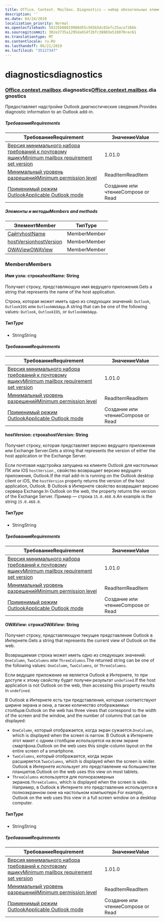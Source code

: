 ```yaml
---
title: Office. Context. Mailbox. Diagnostics — набор обязательных элементов 1,5
description: ''
ms.date: 04/24/2019
localization_priority: Normal
ms.openlocfilehash: 58325b88019988d55c565b5dc83efc25aca7266b
ms.sourcegitcommit: 382e2735a1295da914f2bfc38883e518070cec61
ms.translationtype: MT
ms.contentlocale: ru-RU
ms.lasthandoff: 06/21/2019
ms.locfileid: "35127347"
---
```

# <a name="diagnostics"></a><span data-ttu-id="2a814-102">diagnostics</span><span class="sxs-lookup"><span data-stu-id="2a814-102">diagnostics</span></span>

### <a name="officeofficemdcontextofficecontextmdmailboxofficecontextmailboxmddiagnostics"></a><span data-ttu-id="2a814-103">[Office](Office.md)[.context](Office.context.md)[.mailbox](Office.context.mailbox.md).diagnostics</span><span class="sxs-lookup"><span data-stu-id="2a814-103">[Office](Office.md)[.context](Office.context.md)[.mailbox](Office.context.mailbox.md).diagnostics</span></span>

<span data-ttu-id="2a814-104">Предоставляет надстройке Outlook диагностические сведения.</span><span class="sxs-lookup"><span data-stu-id="2a814-104">Provides diagnostic information to an Outlook add-in.</span></span>

##### <a name="requirements"></a><span data-ttu-id="2a814-105">Требования</span><span class="sxs-lookup"><span data-stu-id="2a814-105">Requirements</span></span>

|<span data-ttu-id="2a814-106">Требование</span><span class="sxs-lookup"><span data-stu-id="2a814-106">Requirement</span></span>| <span data-ttu-id="2a814-107">Значение</span><span class="sxs-lookup"><span data-stu-id="2a814-107">Value</span></span>|
|---|---|
|[<span data-ttu-id="2a814-108">Версия минимального набора требований к почтовому ящику</span><span class="sxs-lookup"><span data-stu-id="2a814-108">Minimum mailbox requirement set version</span></span>](/office/dev/add-ins/reference/requirement-sets/outlook-api-requirement-sets)| <span data-ttu-id="2a814-109">1.0</span><span class="sxs-lookup"><span data-stu-id="2a814-109">1.0</span></span>|
|[<span data-ttu-id="2a814-110">Минимальный уровень разрешений</span><span class="sxs-lookup"><span data-stu-id="2a814-110">Minimum permission level</span></span>](/outlook/add-ins/understanding-outlook-add-in-permissions)| <span data-ttu-id="2a814-111">ReadItem</span><span class="sxs-lookup"><span data-stu-id="2a814-111">ReadItem</span></span>|
|[<span data-ttu-id="2a814-112">Применимый режим Outlook</span><span class="sxs-lookup"><span data-stu-id="2a814-112">Applicable Outlook mode</span></span>](/outlook/add-ins/#extension-points)| <span data-ttu-id="2a814-113">Создание или чтение</span><span class="sxs-lookup"><span data-stu-id="2a814-113">Compose or Read</span></span>|

##### <a name="members-and-methods"></a><span data-ttu-id="2a814-114">Элементы и методы</span><span class="sxs-lookup"><span data-stu-id="2a814-114">Members and methods</span></span>

| <span data-ttu-id="2a814-115">Элемент</span><span class="sxs-lookup"><span data-stu-id="2a814-115">Member</span></span> | <span data-ttu-id="2a814-116">Тип</span><span class="sxs-lookup"><span data-stu-id="2a814-116">Type</span></span> |
|--------|------|
| [<span data-ttu-id="2a814-117">Сайту</span><span class="sxs-lookup"><span data-stu-id="2a814-117">hostName</span></span>](#hostname-string) | <span data-ttu-id="2a814-118">Member</span><span class="sxs-lookup"><span data-stu-id="2a814-118">Member</span></span> |
| [<span data-ttu-id="2a814-119">hostVersion</span><span class="sxs-lookup"><span data-stu-id="2a814-119">hostVersion</span></span>](#hostversion-string) | <span data-ttu-id="2a814-120">Member</span><span class="sxs-lookup"><span data-stu-id="2a814-120">Member</span></span> |
| [<span data-ttu-id="2a814-121">OWAView</span><span class="sxs-lookup"><span data-stu-id="2a814-121">OWAView</span></span>](#owaview-string) | <span data-ttu-id="2a814-122">Member</span><span class="sxs-lookup"><span data-stu-id="2a814-122">Member</span></span> |

### <a name="members"></a><span data-ttu-id="2a814-123">Members</span><span class="sxs-lookup"><span data-stu-id="2a814-123">Members</span></span>

#### <a name="hostname-string"></a><span data-ttu-id="2a814-124">Имя узла: строка</span><span class="sxs-lookup"><span data-stu-id="2a814-124">hostName: String</span></span>

<span data-ttu-id="2a814-125">Получает строку, представляющую имя ведущего приложения.</span><span class="sxs-lookup"><span data-stu-id="2a814-125">Gets a string that represents the name of the host application.</span></span>

<span data-ttu-id="2a814-126">Строка, которая может иметь одно из следующих значений: `Outlook`, `OutlookIOS` или `OutlookWebApp`.</span><span class="sxs-lookup"><span data-stu-id="2a814-126">A string that can be one of the following values: `Outlook`, `OutlookIOS`, or `OutlookWebApp`.</span></span>

##### <a name="type"></a><span data-ttu-id="2a814-127">Тип</span><span class="sxs-lookup"><span data-stu-id="2a814-127">Type</span></span>

*   <span data-ttu-id="2a814-128">String</span><span class="sxs-lookup"><span data-stu-id="2a814-128">String</span></span>

##### <a name="requirements"></a><span data-ttu-id="2a814-129">Требования</span><span class="sxs-lookup"><span data-stu-id="2a814-129">Requirements</span></span>

|<span data-ttu-id="2a814-130">Требование</span><span class="sxs-lookup"><span data-stu-id="2a814-130">Requirement</span></span>| <span data-ttu-id="2a814-131">Значение</span><span class="sxs-lookup"><span data-stu-id="2a814-131">Value</span></span>|
|---|---|
|[<span data-ttu-id="2a814-132">Версия минимального набора требований к почтовому ящику</span><span class="sxs-lookup"><span data-stu-id="2a814-132">Minimum mailbox requirement set version</span></span>](/office/dev/add-ins/reference/requirement-sets/outlook-api-requirement-sets)| <span data-ttu-id="2a814-133">1.0</span><span class="sxs-lookup"><span data-stu-id="2a814-133">1.0</span></span>|
|[<span data-ttu-id="2a814-134">Минимальный уровень разрешений</span><span class="sxs-lookup"><span data-stu-id="2a814-134">Minimum permission level</span></span>](/outlook/add-ins/understanding-outlook-add-in-permissions)| <span data-ttu-id="2a814-135">ReadItem</span><span class="sxs-lookup"><span data-stu-id="2a814-135">ReadItem</span></span>|
|[<span data-ttu-id="2a814-136">Применимый режим Outlook</span><span class="sxs-lookup"><span data-stu-id="2a814-136">Applicable Outlook mode</span></span>](/outlook/add-ins/#extension-points)| <span data-ttu-id="2a814-137">Создание или чтение</span><span class="sxs-lookup"><span data-stu-id="2a814-137">Compose or Read</span></span>|

#### <a name="hostversion-string"></a><span data-ttu-id="2a814-138">hostVersion: строка</span><span class="sxs-lookup"><span data-stu-id="2a814-138">hostVersion: String</span></span>

<span data-ttu-id="2a814-139">Получает строку, которая представляет версию ведущего приложения или Exchange Server.</span><span class="sxs-lookup"><span data-stu-id="2a814-139">Gets a string that represents the version of either the host application or the Exchange Server.</span></span>

<span data-ttu-id="2a814-140">Если почтовая надстройка запущена на клиенте Outlook для настольных ПК или iOS `hostVersion` , свойство возвращает версию ведущего приложения, Outlook.</span><span class="sxs-lookup"><span data-stu-id="2a814-140">If the mail add-in is running on the Outlook desktop client or iOS, the `hostVersion` property returns the version of the host application, Outlook.</span></span> <span data-ttu-id="2a814-141">В Outlook в Интернете свойство возвращает версию сервера Exchange.</span><span class="sxs-lookup"><span data-stu-id="2a814-141">In Outlook on the web, the property returns the version of the Exchange Server.</span></span> <span data-ttu-id="2a814-142">Пример — строка `15.0.468.0`.</span><span class="sxs-lookup"><span data-stu-id="2a814-142">An example is the string `15.0.468.0`.</span></span>

##### <a name="type"></a><span data-ttu-id="2a814-143">Тип</span><span class="sxs-lookup"><span data-stu-id="2a814-143">Type</span></span>

*   <span data-ttu-id="2a814-144">String</span><span class="sxs-lookup"><span data-stu-id="2a814-144">String</span></span>

##### <a name="requirements"></a><span data-ttu-id="2a814-145">Требования</span><span class="sxs-lookup"><span data-stu-id="2a814-145">Requirements</span></span>

|<span data-ttu-id="2a814-146">Требование</span><span class="sxs-lookup"><span data-stu-id="2a814-146">Requirement</span></span>| <span data-ttu-id="2a814-147">Значение</span><span class="sxs-lookup"><span data-stu-id="2a814-147">Value</span></span>|
|---|---|
|[<span data-ttu-id="2a814-148">Версия минимального набора требований к почтовому ящику</span><span class="sxs-lookup"><span data-stu-id="2a814-148">Minimum mailbox requirement set version</span></span>](/office/dev/add-ins/reference/requirement-sets/outlook-api-requirement-sets)| <span data-ttu-id="2a814-149">1.0</span><span class="sxs-lookup"><span data-stu-id="2a814-149">1.0</span></span>|
|[<span data-ttu-id="2a814-150">Минимальный уровень разрешений</span><span class="sxs-lookup"><span data-stu-id="2a814-150">Minimum permission level</span></span>](/outlook/add-ins/understanding-outlook-add-in-permissions)| <span data-ttu-id="2a814-151">ReadItem</span><span class="sxs-lookup"><span data-stu-id="2a814-151">ReadItem</span></span>|
|[<span data-ttu-id="2a814-152">Применимый режим Outlook</span><span class="sxs-lookup"><span data-stu-id="2a814-152">Applicable Outlook mode</span></span>](/outlook/add-ins/#extension-points)| <span data-ttu-id="2a814-153">Создание или чтение</span><span class="sxs-lookup"><span data-stu-id="2a814-153">Compose or Read</span></span>|

#### <a name="owaview-string"></a><span data-ttu-id="2a814-154">OWAView: строка</span><span class="sxs-lookup"><span data-stu-id="2a814-154">OWAView: String</span></span>

<span data-ttu-id="2a814-155">Получает строку, представляющую текущее представление Outlook в Интернете.</span><span class="sxs-lookup"><span data-stu-id="2a814-155">Gets a string that represents the current view of Outlook on the web.</span></span>

<span data-ttu-id="2a814-156">Возвращаемая строка может иметь одно из следующих значений: `OneColumn`, `TwoColumns` или `ThreeColumns`.</span><span class="sxs-lookup"><span data-stu-id="2a814-156">The returned string can be one of the following values: `OneColumn`, `TwoColumns`, or `ThreeColumns`.</span></span>

<span data-ttu-id="2a814-157">Если ведущее приложение не является Outlook в Интернете, то при доступе к этому свойству будет получен результат `undefined`.</span><span class="sxs-lookup"><span data-stu-id="2a814-157">If the host application is not Outlook on the web, then accessing this property results in `undefined`.</span></span>

<span data-ttu-id="2a814-158">В Outlook в Интернете есть три представления, которые соответствуют ширине экрана и окна, а также количество отображаемых столбцов:</span><span class="sxs-lookup"><span data-stu-id="2a814-158">Outlook on the web has three views that correspond to the width of the screen and the window, and the number of columns that can be displayed:</span></span>

*   <span data-ttu-id="2a814-159">`OneColumn`, который отображается, когда экран сужается.</span><span class="sxs-lookup"><span data-stu-id="2a814-159">`OneColumn`, which is displayed when the screen is narrow.</span></span> <span data-ttu-id="2a814-160">В Outlook в Интернете этот макет с одним столбцом используется на всем экране смартфона.</span><span class="sxs-lookup"><span data-stu-id="2a814-160">Outlook on the web uses this single-column layout on the entire screen of a smartphone.</span></span>
*   <span data-ttu-id="2a814-161">`TwoColumns`, который отображается, когда экран расширяется.</span><span class="sxs-lookup"><span data-stu-id="2a814-161">`TwoColumns`, which is displayed when the screen is wider.</span></span> <span data-ttu-id="2a814-162">Outlook в Интернете использует это представление на большинстве планшетов.</span><span class="sxs-lookup"><span data-stu-id="2a814-162">Outlook on the web uses this view on most tablets.</span></span>
*   <span data-ttu-id="2a814-163">`ThreeColumns` используется для полноразмерных экранов.</span><span class="sxs-lookup"><span data-stu-id="2a814-163">`ThreeColumns`, which is displayed when the screen is wide.</span></span> <span data-ttu-id="2a814-164">Например, в Outlook в Интернете это представление используется в полноэкранном окне на настольном компьютере.</span><span class="sxs-lookup"><span data-stu-id="2a814-164">For example, Outlook on the web uses this view in a full screen window on a desktop computer.</span></span>

##### <a name="type"></a><span data-ttu-id="2a814-165">Тип</span><span class="sxs-lookup"><span data-stu-id="2a814-165">Type</span></span>

*   <span data-ttu-id="2a814-166">String</span><span class="sxs-lookup"><span data-stu-id="2a814-166">String</span></span>

##### <a name="requirements"></a><span data-ttu-id="2a814-167">Требования</span><span class="sxs-lookup"><span data-stu-id="2a814-167">Requirements</span></span>

|<span data-ttu-id="2a814-168">Требование</span><span class="sxs-lookup"><span data-stu-id="2a814-168">Requirement</span></span>| <span data-ttu-id="2a814-169">Значение</span><span class="sxs-lookup"><span data-stu-id="2a814-169">Value</span></span>|
|---|---|
|[<span data-ttu-id="2a814-170">Версия минимального набора требований к почтовому ящику</span><span class="sxs-lookup"><span data-stu-id="2a814-170">Minimum mailbox requirement set version</span></span>](/office/dev/add-ins/reference/requirement-sets/outlook-api-requirement-sets)| <span data-ttu-id="2a814-171">1.0</span><span class="sxs-lookup"><span data-stu-id="2a814-171">1.0</span></span>|
|[<span data-ttu-id="2a814-172">Минимальный уровень разрешений</span><span class="sxs-lookup"><span data-stu-id="2a814-172">Minimum permission level</span></span>](/outlook/add-ins/understanding-outlook-add-in-permissions)| <span data-ttu-id="2a814-173">ReadItem</span><span class="sxs-lookup"><span data-stu-id="2a814-173">ReadItem</span></span>|
|[<span data-ttu-id="2a814-174">Применимый режим Outlook</span><span class="sxs-lookup"><span data-stu-id="2a814-174">Applicable Outlook mode</span></span>](/outlook/add-ins/#extension-points)| <span data-ttu-id="2a814-175">Создание или чтение</span><span class="sxs-lookup"><span data-stu-id="2a814-175">Compose or Read</span></span>|
